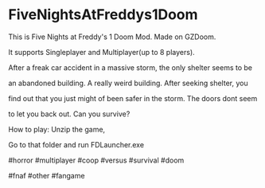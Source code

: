 # FiveNightsAtFreddys1Doom
This is Five Nights at Freddy's 1 Doom Mod. Made on GZDoom.

It supports Singleplayer and Multiplayer(up to 8 players).

After a freak car accident in a massive storm, the only shelter seems to be

an abandoned building. A really weird building. After seeking shelter, you

find out that you just might of been safer in the storm. The doors dont seem

to let you back out. Can you survive?

How to play: Unzip the game,

Go to that folder and run FDLauncher.exe

#horror #multiplayer #coop #versus #survival #doom

#fnaf
#other #fangame
